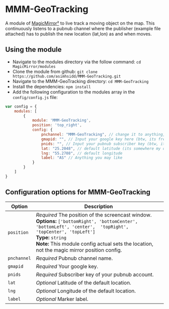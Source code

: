 # MMM-GeoTracking
A module of [MagicMirror²](https://github.com/MichMich/MagicMirror/) to live track a moving object on the map. This continuously listens to a pubnub channel where the publisher (example file attached) has to publish the new location (lat,lon) as and when moves.

## Using the module

* Navigate to the modules directory via the follow command: `cd MagicMirror/modules`
* Clone the module from github: `git clone https://github.com/asimhsidd/MMM-GeoTracking.git`
* Navigate to the MMM-GeoTracking directory: `cd MMM-GeoTracking`
* Install the dependencies: `npm install`
* Add the following configuration to the modules array in the `config/config.js` file:
```js
var config = {
    modules: [
        {
			module: 'MMM-GeoTracking',
			position: 'top_right',
			config: {
				pnchannel: "MMM-GeoTracking", // change it to anything, like 'Car-Tracker'
				gmapid: "", // Input your google key here (btw, its free :p)
				pnids: "", // Input your pubnub subscriber key (btw, its free too :p)
				lat: "25.2048", // default latitude (its somewhere my office)
				lng: "55.2708", // default longitude
				label: "AS" // Anything you may like
			}
        }
    ]
}
```

## Configuration options for MMM-GeoTracking

| Option    	| Description
|---------------|-----------
| `position`	| *Required* The position of the screencast window. <br>**Options:** `['bottomRight', 'bottomCenter', 'bottomLeft', 'center',  'topRight', 'topCenter', 'topLeft']` <br>**Type:** `string` <br>**Note:** This module config actual sets the location, not the magic mirror position config.
| `pnchannel`  	| *Required* Pubnub channel name. <br>
| `gmapid`   	| *Required* Your google key. <br>
| `pnids`   	| *Required* Subscriber key of your pubnub account. <br>
| `lat`   		| *Optional* Latitude of the default location. <br>
| `lng`   		| *Optional* Longitude of the default location. <br>
| `label`   	| *Optional* Marker label. <br>
